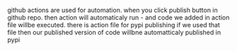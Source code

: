 github actions are used for automation.
when you click publish button in github repo. then action will automaticaly run -
and code we added in action file willbe executed. there is action file for pypi publishing
if we used that file then our published version of code willbne automatticaly published in pypi
